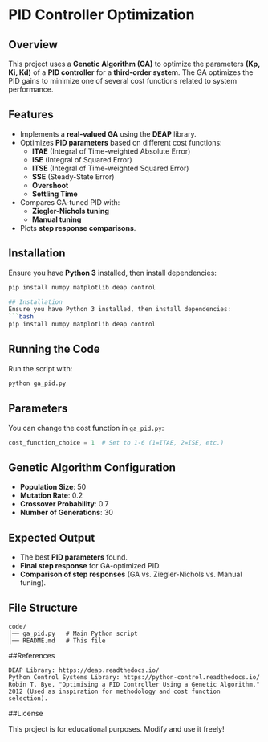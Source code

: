 # PID Controller Optimization

## Overview
This project uses a **Genetic Algorithm (GA)** to optimize the parameters **(Kp, Ki, Kd)** of a **PID controller** for a **third-order system**. The GA optimizes the PID gains to minimize one of several cost functions related to system performance.

## Features
- Implements a **real-valued GA** using the **DEAP** library.
- Optimizes **PID parameters** based on different cost functions:
  - **ITAE** (Integral of Time-weighted Absolute Error)
  - **ISE** (Integral of Squared Error)
  - **ITSE** (Integral of Time-weighted Squared Error)
  - **SSE** (Steady-State Error)
  - **Overshoot**
  - **Settling Time**
- Compares GA-tuned PID with:
  - **Ziegler-Nichols tuning**
  - **Manual tuning**
- Plots **step response comparisons**.

## Installation
Ensure you have **Python 3** installed, then install dependencies:
```bash
pip install numpy matplotlib deap control

## Installation
Ensure you have Python 3 installed, then install dependencies:
```bash
pip install numpy matplotlib deap control
```
## Running the Code
Run the script with:
```bash
python ga_pid.py
```
## Parameters
You can change the cost function in `ga_pid.py`:
```python
cost_function_choice = 1  # Set to 1-6 (1=ITAE, 2=ISE, etc.)
```
## Genetic Algorithm Configuration
- **Population Size**: 50
- **Mutation Rate**: 0.2
- **Crossover Probability**: 0.7
- **Number of Generations**: 30
## Expected Output
- The best **PID parameters** found.
- **Final step response** for GA-optimized PID.
- **Comparison of step responses** (GA vs. Ziegler-Nichols vs. Manual tuning).
## File Structure
```
code/
│── ga_pid.py   # Main Python script
│── README.md   # This file
```

##References

    DEAP Library: https://deap.readthedocs.io/
    Python Control Systems Library: https://python-control.readthedocs.io/
    Robin T. Bye, "Optimising a PID Controller Using a Genetic Algorithm," 2012 (Used as inspiration for methodology and cost function selection).

##License

This project is for educational purposes. Modify and use it freely!

